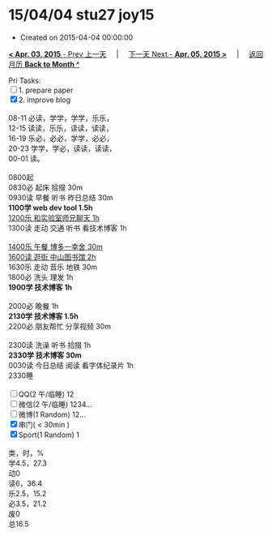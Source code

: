 # 15/04/04 stu27 joy15

- Created on 2015-04-04 00:00:00

[**< Apr. 03, 2015** - Prev 上一天](_archived/lifelogs/2015/04/d03.md) &nbsp; &nbsp; | &nbsp; &nbsp; [下一天 Next - **Apr. 05, 2015 >**](_archived/lifelogs/2015/04/d05.md) &nbsp; &nbsp; |  &nbsp; &nbsp; [返回月历 **Back to Month ^**](_archived/lifelogs/2015/04/index.md)
<br/><div>Pri Tasks:<br/><input type="checkbox" />1. prepare paper</div><div><input type="checkbox" checked="true" />2. improve blog</div><div><div><br/></div>08-11 必读，学学，学学，乐乐，</div><div>12-15 读读，乐乐，读读，读读，<br/>16-19 乐必，必必，学学，必必，<br/>20-23 学学，学必，读读，读读，<div>00-01 读。</div><div><br/></div>0800起</div><div>0830必 起床 拾掇 30m<br/>0930读 早餐 听书 昨日总结 30m</div><div><b>1100学 web dev tool 1.5h</b></div><div><u>1200乐 和实验室师兄聊天 1h</u></div><div>1300读 走动 交通 听书 看技术博客 1h</div><div><div><br/></div><u>1400乐 午餐 博多一幸舍 30m</u></div><div><u>1600读 逛街 中山图书馆 2h</u></div><div>1630乐 走动 音乐 地铁 30m</div><div>1800必 洗头 理发 1h</div><div><b>1900学 技术博客 1h</b></div><div><div><br/></div><div>2000必 晚餐 1h</div><b>2130学 技术博客 1.5h</b><div>2200必 朋友帮忙 分享视频 30m</div><div><br/></div>2300读 洗澡 听书 拾掇 1h</div><div><b>2330学 技术博客 30m</b><br/>0030读 今日总结 阅读 看字体纪录片 1h</div><div>2330睡</div><div><br/></div><div><input type="checkbox" />QQ(2 午/临睡) 12<br/><input type="checkbox" />微信(2 午/临睡) 1234…<br/><input type="checkbox" />微博(1 Random) 12…</div><div><input type="checkbox" checked="true" />串门( < 30min ) </div><div><input type="checkbox" checked="true" />Sport(1 Random) 1<br/><div><br/></div>类，时，%<br/>学4.5，27.3<br/>动0<br/>读6，36.4<br/>乐2.5，15.2<br/>必3.5，21.2<br/>废0<br/>总16.5</div>
